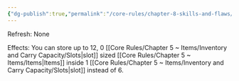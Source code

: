 ```yaml
---
{"dg-publish":true,"permalink":"/core-rules/chapter-8-skills-and-flaws/skill-list/might/rank-1/hoarder/"}
---
```


Refresh: None

Effects:
You can store up to 12, 0 [[Core Rules/Chapter 5 ~ Items/Inventory and Carry Capacity/Slots\|slot]] sized [[Core Rules/Chapter 5 ~ Items/Items\|Items]] inside 1 [[Core Rules/Chapter 5 ~ Items/Inventory and Carry Capacity/Slots\|slot]] instead of 6.